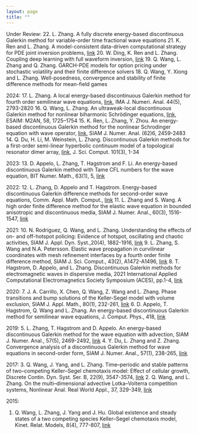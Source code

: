 ```yaml
---
layout: page
title: ""
---
```


Under Review:
22. L. Zhang. A fully discrete energy-based discontinuous Galerkin method for variable-order time fractional wave equations
21. K. Ren and L. Zhang. A model-consistent data-driven computational strategy for PDE joint inversion problems, [link](https://arxiv.org/abs/2210.09228)
20. W. Ding, K. Ren and L. Zhang. Coupling deep learning with full waveform inversion, [link](https://arxiv.org/abs/2203.01799)
19. Q. Wang, L. Zhang and Q. Zhang. GARCH-PDE models for option pricing under stochastic volatility and their finite difference solvers
18. Q. Wang, Y. Xiong and L. Zhang. Well-posedness, convergence and stability of finite difference methods for mean-field games

2024:
17. L. Zhang. A local energy-based discontinuous Galerkin method for fourth order semilinear wave equations, [link](https://academic.oup.com/imajna/article/44/5/2793/7317722), IMA J. Numeri. Anal. 44(5), 2793-2820 
16. Q. Wang, L. Zhang. An ultraweak-local discontinuous Galerkin method for nonlinear biharmonic Schrödinger equations, [link](https://www.esaim-m2an.org/articles/m2an/pdf/2024/05/m2an230135.pdf), ESAIM: M2AN, 58, 1725–1754 
15. K. Ren, L. Zhang, Y. Zhou. An energy-based discontinuous Galerkin method for the nonlinear Schrodinger equation with wave operator, [link](https://epubs.siam.org/doi/full/10.1137/23M1597496), SIAM J. Numer. Anal. (62)6, 2459-2483 
14. Q. Du, H. Li, M. Weinstein, L. Zhang. Discontinuous Galerkin methods for a first-order semi-linear hyperbolic continuum model of a topological resonator dimer array, [link](https://link.springer.com/article/10.1007/s10915-024-02675-2), J. Sci. Comput. 101(3), 1-34 

2023:
13. D. Appelo, L. Zhang, T. Hagstrom and F. Li. An energy-based discontinuous Galerkin method with Tame CFL numbers for the wave equation, BIT Numer. Math., 63(1), 5, [link](https://link.springer.com/article/10.1007/s10543-023-00954-2)

2022:
12. L. Zhang, D. Appelo and T. Hagstrom. Energy-based discontinuous Galerkin difference methods for second-order wave equations, Comm. Appl. Math. Comput., [link](https://doi.org/10.1007/s42967-021-00149-y)
11. L. Zhang and S. Wang. A high order finite difference method for the elastic wave equation in bounded anisotropic and discontinuous media, SIAM J. Numer. Anal., 60(3), 1516-1547, [link](https://epubs.siam.org/doi/10.1137/21M1422586)

2021:
10. N. Rodriguez, Q. Wang, and L. Zhang. Understanding the effects of on- and off-hotspot policing: Evidence of hotspot, oscillating and chaotic activities, SIAM J. Appl. Dyn. Syst.,20(4), 1882-1916, [link](https://epubs.siam.org/doi/abs/10.1137/20M1359572)
9. L. Zhang, S. Wang and N.A. Petersson. Elastic wave propagation in curvilinear coordinates with mesh refinement interfaces by a fourth order finite difference method, SIAM J. Sci. Comput., 43(2), A1472-A1496, [link](https://epubs.siam.org/doi/abs/10.1137/20M1339702?journalCode=sjoce3)
8. T. Hagstrom, D. Appelo, and L. Zhang. Discontinuous Galerkin methods for electromagnetic waves in dispersive media, 2021 International Applied Computational Electromagnetics Society Symposium (ACES), pp.1-4, [link](https://ieeexplore.ieee.org/document/9528750)

2020:
7. J. A. Carrillo, X. Chen, Q. Wang, Z. Wang and L. Zhang. Phase transitions and bump solutions of the Keller-Segel model with volume exclusion, SIAM J. Appl. Math., 80(1), 232-261, [link](https://epubs.siam.org/doi/abs/10.1137/19M125827X)
6. D. Appelo, T. Hagstrom, Q. Wang and L. Zhang. An energy-based discontinuous Galerkin method for semilinear wave equations, J. Comput. Phys., 418, [link](https://www.sciencedirect.com/science/article/pii/S002199912030382X?via%3Dihub)

2019:
5. L. Zhang, T. Hagstrom and D. Appelo. An energy-based discontinuous Galerkin method for the wave equation with advection, SIAM J. Numer. Anal., 57(5), 2469-2492, [link](https://epubs.siam.org/doi/abs/10.1137/19M1242720)
4. Y. Du, L. Zhang and Z. Zhang. Convergence analysis of a discontinuous Galerkin method for wave equations in second-order form, SIAM J. Numer. Anal., 57(1), 238-265, [link](https://epubs.siam.org/doi/abs/10.1137/18M1190495)

2017:
3. Q. Wang, J. Yang, and L. Zhang. Time–periodic and stable patterns of two–competing Keller–Segel chemotaxis model: Effect of cellular growth, Discrete Contin. Dyn. Syst. Ser. B, 22(9), 3547-3574, [link](http://www.aimsciences.org/journals/displayArticlesnew.jsp?paperID=14353)
2. Q. Wang, and L. Zhang. On the multi–dimensional advective Lotka–Volterra competition systems, Nonlinear Anal. Real World Appl., 37, 329-349, [link](https://www.sciencedirect.com/science/article/pii/S1468121817300342)

2015:
1. Q. Wang, L. Zhang, J. Yang and J. Hu. Global existence and steady states of a two competing species Keller–Segel chemotaxis model, Kinet. Relat. Models, 8(4), 777-807, [link](http://www.aimsciences.org/article/doi/10.3934/krm.2015.8.777)


